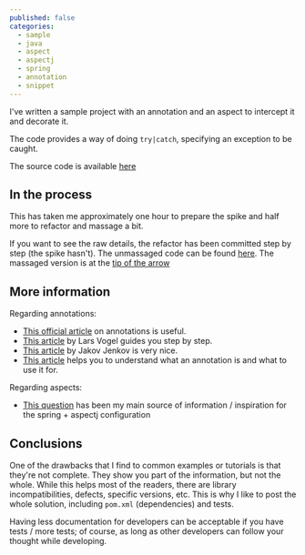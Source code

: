 ```yaml
---
published: false
categories:
  - sample
  - java
  - aspect
  - aspectj
  - spring
  - annotation
  - snippet
---
```


I've written a sample project with an annotation and an aspect to intercept it and decorate it.

The code provides a way of doing ``try|catch``, specifying an exception to be caught.

The source code is available [here](https://github.com/alvarogarcia7/annotation-aspect-java)

## In the process

This has taken me approximately one hour to prepare the spike and half more to refactor and massage a bit.

If you want to see the raw details, the refactor has been committed step by step (the spike hasn't). The unmassaged code can be found [here](https://github.com/alvarogarcia7/annotation-aspect-java/tree/d5e61ca56a38b1611c9acaa61a2e169b14d19d1e). The massaged version is at the [tip of the arrow](https://github.com/alvarogarcia7/annotation-aspect-java/)

## More information

Regarding annotations:

  * [This official article](https://docs.oracle.com/javase/tutorial/java/annotations/) on annotations is useful.
  * [This article](http://www.vogella.com/tutorials/JavaAnnotations/article.html) by Lars Vogel guides you step by step.
  * [This article](http://tutorials.jenkov.com/java/annotations.html) by Jakov Jenkov is very nice.
  * [This article](http://crunchify.com/understanding-java-annotation-annotation-examples/) helps you to understand what an annotation is and what to use it for.

Regarding aspects:

  * [This question](http://stackoverflow.com/questions/14714092/spring-3-2-aop-intercepting-methods-by-annotation) has been my main source of information / inspiration for the spring + aspectj configuration
  
## Conclusions

One of the drawbacks that I find to common examples or tutorials is that they're not complete. They show you part of the information, but not the whole. While this helps most of the readers, there are library incompatibilities, defects, specific versions, etc. This is why I like to post the whole solution, including ``pom.xml`` (dependencies) and tests.

Having less documentation for developers can be acceptable if you have tests / more tests; of course, as long as other developers can follow your thought while developing.
